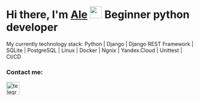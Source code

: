### <h1>Hi there, I'm <a href="https://t.me/alekseypydev" target="_blank">Ale</a> <img src="https://github.com/blackcater/blackcater/raw/main/images/Hi.gif"  height="32"/>  Beginner python developer</h1>


My currently technology stack: Python | Django | Django REST Framework | SQLite | PostgreSQL | Linux | Docker | Ngnix | Yandex.Cloud | Unittest | CI/CD

### Contact me:

[<img src='https://cdn4.iconfinder.com/data/icons/logos-and-brands/512/335_Telegram_logo-1024.png' alt='telegram' height='35'>](http://t.me/alekseypydev)

